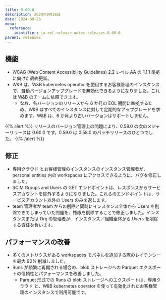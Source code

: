 ```yaml
---
title: 0.60.0
description: 2024年9月26日
date: 2024-09-26
menu:
  reference:
    identifier: ja-ref-release-notes-releases-0.60.0
parent: releases
---
```


## 機能

* WCAG (Web Content Accessibility Guidelines) 2.2 レベル AA の 1.1.1 準拠に向けた最終更新。
* W&B は、W&B kubernetes operator を使用するお客様管理のインスタンスで、自動バージョンアップグレードを無効化できるようになりました。これは W&B のチームに依頼できます。
    * なお、各バージョンのリリースから 6 か月の EOL 期間に準拠するため、W&B はすべてのインスタンスに対して定期的なアップグレードを求めます。W&B は、6 か月より古いバージョンはサポートしません。




{{% alert %}}
リリースのバージョン管理上の問題により、0.58.0 の次のメジャーリリースは 0.60.0 です。0.59.0 は 0.58.0 のパッチリリースのひとつでした。
{{% /alert %}}

## 修正

* 専用クラウド とお客様管理のインスタンスのインスタンス管理者が、personal entities 内の workspaces にアクセスできるように、バグを修正しました。
* SCIM Groups and Users の GET エンドポイントは、レスポンスからサービスアカウントを除外するようになりました。これらのエンドポイントは、サービスアカウント以外の Users のみを返します。
* team 管理者が team からの削除と同時にインスタンス全体から Users を削除できてしまっていた問題を、権限を削除することで修正しました。インスタンスまたは Org の管理者が、インスタンス／組織全体から Users を削除する責任を負います。

## パフォーマンスの改善

* 多くのメトリクスがある workspaces でパネルを追加する際のレイテンシーを最大 90% 削減しました。
* Runs が頻繁に再開される場合の、blob ストレージへの Parquet エクスポートの信頼性とパフォーマンスを改善しました。 
    * Parquet 形式での Runs の blob ストレージへのエクスポートは、専用クラウド と、W&B kubernetes operator を使って有効化されたお客様管理のインスタンスで利用可能です。